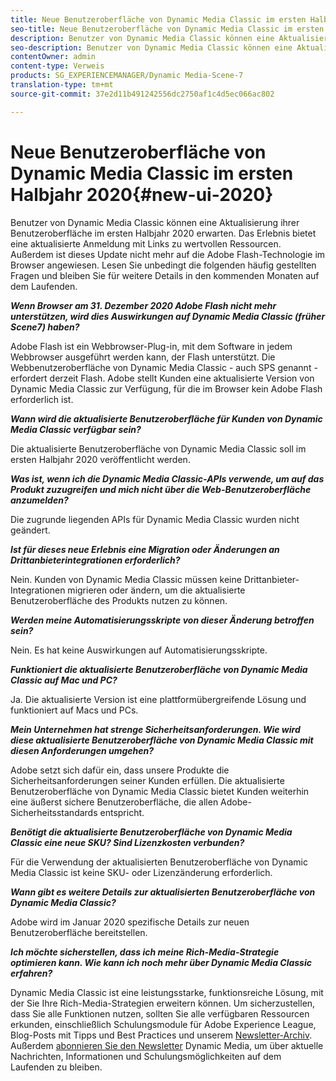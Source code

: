 ```yaml
---
title: Neue Benutzeroberfläche von Dynamic Media Classic im ersten Halbjahr 2020
seo-title: Neue Benutzeroberfläche von Dynamic Media Classic im ersten Halbjahr 2020
description: Benutzer von Dynamic Media Classic können eine Aktualisierung ihrer Benutzeroberfläche im ersten Halbjahr 2020 erwarten. Das Erlebnis bietet eine aktualisierte Anmeldung mit Links zu wertvollen Ressourcen. Außerdem ist dieses Update nicht mehr auf die Adobe Flash-Technologie im Browser angewiesen.
seo-description: Benutzer von Dynamic Media Classic können eine Aktualisierung ihrer Benutzeroberfläche im ersten Halbjahr 2020 erwarten. Das Erlebnis bietet eine aktualisierte Anmeldung mit Links zu wertvollen Ressourcen. Außerdem ist dieses Update nicht mehr auf die Adobe Flash-Technologie im Browser angewiesen.
contentOwner: admin
content-type: Verweis
products: SG_EXPERIENCEMANAGER/Dynamic Media-Scene-7
translation-type: tm+mt
source-git-commit: 37e2d11b491242556dc2750af1c4d5ec066ac802

---
```



# Neue Benutzeroberfläche von Dynamic Media Classic im ersten Halbjahr 2020{#new-ui-2020}

Benutzer von Dynamic Media Classic können eine Aktualisierung ihrer Benutzeroberfläche im ersten Halbjahr 2020 erwarten. Das Erlebnis bietet eine aktualisierte Anmeldung mit Links zu wertvollen Ressourcen. Außerdem ist dieses Update nicht mehr auf die Adobe Flash-Technologie im Browser angewiesen. Lesen Sie unbedingt die folgenden häufig gestellten Fragen und bleiben Sie für weitere Details in den kommenden Monaten auf dem Laufenden.

**_Wenn Browser am 31. Dezember 2020 Adobe Flash nicht mehr unterstützen, wird dies Auswirkungen auf Dynamic Media Classic (früher Scene7) haben?_**

Adobe Flash ist ein Webbrowser-Plug-in, mit dem Software in jedem Webbrowser ausgeführt werden kann, der Flash unterstützt. Die Webbenutzeroberfläche von Dynamic Media Classic - auch SPS genannt - erfordert derzeit Flash. Adobe stellt Kunden eine aktualisierte Version von Dynamic Media Classic zur Verfügung, für die im Browser kein Adobe Flash erforderlich ist.

**_Wann wird die aktualisierte Benutzeroberfläche für Kunden von Dynamic Media Classic verfügbar sein?_**

Die aktualisierte Benutzeroberfläche von Dynamic Media Classic soll im ersten Halbjahr 2020 veröffentlicht werden.

**_Was ist, wenn ich die Dynamic Media Classic-APIs verwende, um auf das Produkt zuzugreifen und mich nicht über die Web-Benutzeroberfläche anzumelden?_**

Die zugrunde liegenden APIs für Dynamic Media Classic wurden nicht geändert.

**_Ist für dieses neue Erlebnis eine Migration oder Änderungen an Drittanbieterintegrationen erforderlich?_**

Nein. Kunden von Dynamic Media Classic müssen keine Drittanbieter-Integrationen migrieren oder ändern, um die aktualisierte Benutzeroberfläche des Produkts nutzen zu können.

**_Werden meine Automatisierungsskripte von dieser Änderung betroffen sein?_**

Nein. Es hat keine Auswirkungen auf Automatisierungsskripte.

**_Funktioniert die aktualisierte Benutzeroberfläche von Dynamic Media Classic auf Mac und PC?_**

Ja. Die aktualisierte Version ist eine plattformübergreifende Lösung und funktioniert auf Macs und PCs.

**_Mein Unternehmen hat strenge Sicherheitsanforderungen. Wie wird diese aktualisierte Benutzeroberfläche von Dynamic Media Classic mit diesen Anforderungen umgehen?_**

Adobe setzt sich dafür ein, dass unsere Produkte die Sicherheitsanforderungen seiner Kunden erfüllen. Die aktualisierte Benutzeroberfläche von Dynamic Media Classic bietet Kunden weiterhin eine äußerst sichere Benutzeroberfläche, die allen Adobe-Sicherheitsstandards entspricht.

**_Benötigt die aktualisierte Benutzeroberfläche von Dynamic Media Classic eine neue SKU? Sind Lizenzkosten verbunden?_**

Für die Verwendung der aktualisierten Benutzeroberfläche von Dynamic Media Classic ist keine SKU- oder Lizenzänderung erforderlich.

**_Wann gibt es weitere Details zur aktualisierten Benutzeroberfläche von Dynamic Media Classic?_**

Adobe wird im Januar 2020 spezifische Details zur neuen Benutzeroberfläche bereitstellen.

**_Ich möchte sicherstellen, dass ich meine Rich-Media-Strategie optimieren kann. Wie kann ich noch mehr über Dynamic Media Classic erfahren?_**

Dynamic Media Classic ist eine leistungsstarke, funktionsreiche Lösung, mit der Sie Ihre Rich-Media-Strategien erweitern können. Um sicherzustellen, dass Sie alle Funktionen nutzen, sollten Sie alle verfügbaren Ressourcen erkunden, einschließlich Schulungsmodule für Adobe Experience League, Blog-Posts mit Tipps und Best Practices und unserem [Newsletter-Archiv](dynamic-media-newsletter.md). Außerdem [abonnieren Sie den Newsletter](https://www.adobe.com/subscription/dynamic-media-newsletter.html) Dynamic Media, um über aktuelle Nachrichten, Informationen und Schulungsmöglichkeiten auf dem Laufenden zu bleiben.